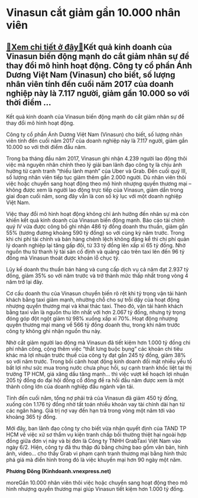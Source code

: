 Vinasun cắt giảm gần 10.000 nhân viên
=====================================

[:gift:Xem chi tiết ở đây:gift:](https://hddtvn.com/vinasun-cat-giam-gan-10-000-nhan-vien/)Kết quả kinh doanh của Vinasun biến động mạnh do cắt giảm nhân sự để thay đổi mô hình hoạt động. Công ty cổ phần Ánh Dương Việt Nam (Vinasun) cho biết, số lượng nhân viên tính đến cuối năm 2017 của doanh nghiệp này là 7.117 người, giảm gần 10.000 so với thời điểm …
-------------------------------------------------------------------------------------------------------------------------------------------------------------------------------------------------------------------------------------------------------------------------







 






 Kết quả kinh doanh của Vinasun biến động mạnh do cắt giảm nhân sự để thay đổi mô hình hoạt động. 


Công ty cổ phần Ánh Dương Việt Nam (Vinasun) cho biết, số lượng nhân viên tính đến cuối năm 2017 của doanh nghiệp này là 7.117 người, giảm gần 10.000 so với thời điểm đầu năm.


Trong ba tháng đầu năm 2017, Vinasun ghi nhận 4.239 người lao động thôi việc mà nguyên nhân chính theo lý giải ban lãnh đạo công ty là chịu ảnh hưởng từ cạnh tranh “thiếu lành mạnh” của Uber và Grab. Đến cuối quý III, số lượng nhân viên tiếp tục giảm thêm gần 2.000 người. Dù nhân viên thôi việc hoặc chuyển sang hoạt động theo mô hình nhượng quyền thương mại – không được xem là người lao động trực tiếp của Vinasun, giảm dần trong giai đoạn cuối năm, song đây vẫn là con số kỷ lục với một doanh nghiệp Việt Nam.


Việc thay đổi mô hình hoạt động không chỉ ảnh hưởng đến nhân sự mà còn khiến kết quả kinh doanh của Vinasun biến động mạnh. Báo cáo tài chính quý IV vừa được công bố ghi nhận 486 tỷ đồng doanh thu thuần, giảm gần 55% (tương đương khoảng 590 tỷ đồng) so với cùng kỳ năm trước. Trong khi chi phí tài chính và bán hàng chênh lệch không đáng kể thì chi phí quản lý doanh nghiệp lại tăng gấp đôi, từ 33 tỷ đồng lên xấp xỉ 65 tỷ đồng. Nhờ nguồn thu từ thanh lý tài sản cố định và quảng cáo trên taxi lên đến 96 tỷ đồng mà Vinasun thoát được khoản lỗ chục tỷ.


Lũy kế doanh thu thuần bán hàng và cung cấp dịch vụ cả năm đạt 2.937 tỷ đồng, giảm 35% so với năm trước và trở thành mức thấp nhất trong vòng 4 năm trở lại đây.


Cơ cấu doanh thu của Vinasun chuyển biến rõ rệt khi tỷ trọng vận tải hành khách bằng taxi giảm mạnh, nhường chỗ cho sự trỗi dậy của hoạt động nhượng quyền thương mại và khai thác taxi. Theo đó, vận tải hành khách bằng taxi vẫn là nguồn thu lớn nhất với hơn 2.067 tỷ đồng, nhưng tỷ trọng đóng góp đột ngột giảm từ 98% xuống xấp xỉ 70%. Hoạt động nhượng quyền thương mại mang về 566 tỷ đồng doanh thu, trong khi năm trước công ty không ghi nhận nguồn thu này.


Nhờ cắt giảm người lao động mà Vinasun đã tiết kiệm hơn 1.000 tỷ đồng chi phí nhân công, cộng thêm việc “thắt lưng buộc bụng” các khoản chi tiêu khác mà lợi nhuận trước thuế của công ty đạt gần 245 tỷ đồng, giảm 38% so với năm trước. Trong bối cảnh hoạt động kinh doanh đối mặt nhiều yếu tố bất lợi như sức mua trong nước chưa phục hồi, sự cạnh tranh khốc liệt tại thị trường TP HCM, giá xăng dầu tăng mạnh… thì việc vượt kế hoạch lợi nhuận 205 tỷ đồng do đại hội đồng cổ đông đề ra hồi đầu năm được xem là một thành công lớn của doanh nghiệp đầu ngành vận tải.


Tính đến cuối năm, tổng nợ phải trả của Vinasun đã giảm 450 tỷ đồng, xuống còn 1.176 tỷ đồng nhờ tất toán nhiều khoản vay tài chính dài hạn từ các ngân hàng. Giá trị nợ vay đến hạn trả trong vòng một năm tới vào khoảng 365 tỷ đồng.


Mới đây, ban lãnh đạo công ty cho biết vừa nhận quyết định của TAND TP HCM về việc xử sơ thẩm vụ kiện tranh chấp bồi thường thiệt hại ngoài hợp đồng giữa đơn vị này và bị đơn là Công ty TNHH GrabTaxi Việt Nam vào ngày 6/2. Hiện, công ty đã thu thập đủ bằng chứng bao gồm văn bản, hình ảnh, video… cho thấy Grab vi phạm cạnh tranh thương mại bằng hình thức phá giá mà điển hình trong đó là việc khuyến mại hơn 90 ngày một năm.






**Phương Đông (Kinhdoanh.vnexpress.net)**



moreGần 10.000 nhân viên thôi việc hoặc chuyển sang hoạt động theo mô hình nhượng quyền thương mại giúp Vinasun tiết kiệm hơn 1.000 tỷ đồng.

